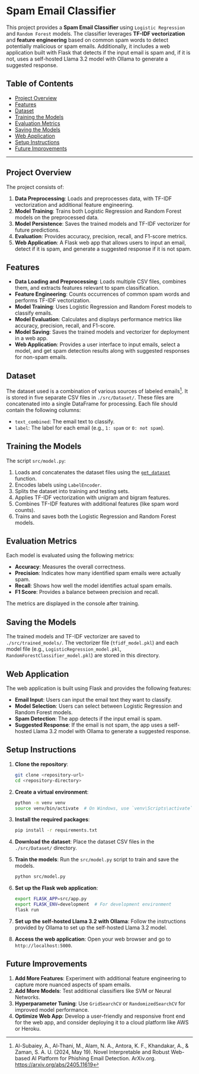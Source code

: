 # Spam Email Classifier

This project provides a **Spam Email Classifier** using `Logistic Regression` and `Random Forest` models. The classifier leverages **TF-IDF vectorization** and **feature engineering** based on common spam words to detect potentially malicious or spam emails. Additionally, it includes a web application built with Flask that detects if the input email is spam and, if it is not, uses a self-hosted Llama 3.2 model with Ollama to generate a suggested response.

## Table of Contents

- [Project Overview](#project-overview)
- [Features](#features)
- [Dataset](#dataset)
- [Training the Models](#training-the-models)
- [Evaluation Metrics](#evaluation-metrics)
- [Saving the Models](#saving-the-models)
- [Web Application](#web-application)
- [Setup Instructions](#setup-instructions)
- [Future Improvements](#future-improvements)

---

## Project Overview

The project consists of:
1. **Data Preprocessing**: Loads and preprocesses data, with TF-IDF vectorization and additional feature engineering.
2. **Model Training**: Trains both Logistic Regression and Random Forest models on the preprocessed data.
3. **Model Persistence**: Saves the trained models and TF-IDF vectorizer for future predictions.
4. **Evaluation**: Provides accuracy, precision, recall, and F1-score metrics.
5. **Web Application**: A Flask web app that allows users to input an email, detect if it is spam, and generate a suggested response if it is not spam.

## Features

- **Data Loading and Preprocessing**: Loads multiple CSV files, combines them, and extracts features relevant to spam classification.
- **Feature Engineering**: Counts occurrences of common spam words and performs TF-IDF vectorization.
- **Model Training**: Uses Logistic Regression and Random Forest models to classify emails.
- **Model Evaluation**: Calculates and displays performance metrics like accuracy, precision, recall, and F1-score.
- **Model Saving**: Saves the trained models and vectorizer for deployment in a web app.
- **Web Application**: Provides a user interface to input emails, select a model, and get spam detection results along with suggested responses for non-spam emails.

## Dataset

The dataset used is a combination of various sources of labeled emails[^1].
It is stored in five separate CSV files in `./src/Dataset/`. These files are concatenated into a single DataFrame for processing. Each file should contain the following columns:

- `text_combined`: The email text to classify.
- `label`: The label for each email (e.g., `1: spam` or `0: not spam`).

## Training the Models

The script `src/model.py`:
1. Loads and concatenates the dataset files using the [`get_dataset`](src/model.py) function.
2. Encodes labels using `LabelEncoder`.
3. Splits the dataset into training and testing sets.
4. Applies TF-IDF vectorization with unigram and bigram features.
5. Combines TF-IDF features with additional features (like spam word counts).
6. Trains and saves both the Logistic Regression and Random Forest models.

## Evaluation Metrics

Each model is evaluated using the following metrics:
- **Accuracy**: Measures the overall correctness.
- **Precision**: Indicates how many identified spam emails were actually spam.
- **Recall**: Shows how well the model identifies actual spam emails.
- **F1 Score**: Provides a balance between precision and recall.

The metrics are displayed in the console after training.

## Saving the Models

The trained models and TF-IDF vectorizer are saved to `./src/trained_models/`. The vectorizer file (`tfidf_model.pkl`) and each model file (e.g., `LogisticRegression_model.pkl`, `RandomForestClassifier_model.pkl`) are stored in this directory.

## Web Application

The web application is built using Flask and provides the following features:
- **Email Input**: Users can input the email text they want to classify.
- **Model Selection**: Users can select between Logistic Regression and Random Forest models.
- **Spam Detection**: The app detects if the input email is spam.
- **Suggested Response**: If the email is not spam, the app uses a self-hosted Llama 3.2 model with Ollama to generate a suggested response.

## Setup Instructions

1. **Clone the repository**:
    ```sh
    git clone <repository-url>
    cd <repository-directory>
    ```

2. **Create a virtual environment**:
    ```sh
    python -m venv venv
    source venv/bin/activate  # On Windows, use `venv\Scripts\activate`
    ```

3. **Install the required packages**:
    ```sh
    pip install -r requirements.txt
    ```

4. **Download the dataset**:
    Place the dataset CSV files in the `./src/Dataset/` directory.

5. **Train the models**:
    Run the `src/model.py` script to train and save the models.
    ```sh
    python src/model.py
    ```

6. **Set up the Flask web application**:
    ```sh
    export FLASK_APP=src/app.py
    export FLASK_ENV=development  # For development environment
    flask run
    ```

7. **Set up the self-hosted Llama 3.2 with Ollama**:
    Follow the instructions provided by Ollama to set up the self-hosted Llama 3.2 model.

8. **Access the web application**:
    Open your web browser and go to `http://localhost:5000`.

## Future Improvements

1. **Add More Features**: Experiment with additional feature engineering to capture more nuanced aspects of spam emails.
2. **Add More Models**: Test additional classifiers like SVM or Neural Networks.
3. **Hyperparameter Tuning**: Use `GridSearchCV` or `RandomizedSearchCV` for improved model performance.
4. **Optimize Web App**: Develop a user-friendly and responsive front end for the web app, and consider deploying it to a cloud platform like AWS or Heroku.

[^1]: Al-Subaiey, A., Al-Thani, M., Alam, N. A., Antora, K. F., Khandakar, A., & Zaman, S. A. U. (2024, May 19). Novel Interpretable and Robust Web-based AI Platform for Phishing Email Detection. ArXiv.org. https://arxiv.org/abs/2405.11619
